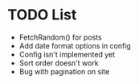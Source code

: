 TODO List
=========

 * FetchRandom() for posts
 * Add date format options in config
 * Config isn't implemented yet
 * Sort order doesn't work
 * Bug with pagination on site
